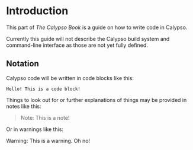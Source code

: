 # Introduction

This part of *The Calypso Book* is a guide on how to write code in Calypso.

Currently this guide will not describe the Calypso build system and command-line interface as those are not yet fully defined.

## Notation

Calypso code will be written in code blocks like this:
```plaintext
Hello! This is a code block!
```

Things to look out for or further explanations of things may be provided in notes like this:
> Note: This is a note!

Or in warnings like this:

<div class="warning">

Warning: This is a warning. Oh no!

</div>